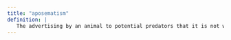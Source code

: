 ```yaml
---
title: "aposematism"
definition: |
   The advertising by an animal to potential predators that it is not worth attacking or eating.
---
```

